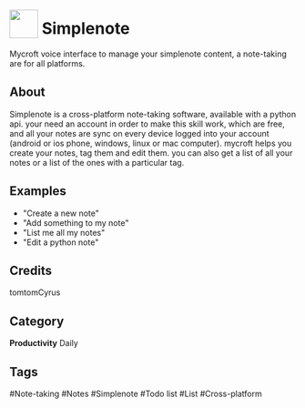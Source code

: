 # <img src="https://raw.githack.com/FortAwesome/Font-Awesome/master/svgs/solid/clipboard-list.svg" card_color="#22A7F0" width="50" height="50" style="vertical-align:bottom"/> Simplenote
Mycroft voice interface to manage your simplenote content, a note-taking are for all platforms.

## About
Simplenote is a cross-platform note-taking software, available with a python api. your need an account in order to make this skill work, which are free, and all your notes are sync on every device logged into your account (android or ios phone, windows, linux or mac computer). mycroft helps you create your notes, tag them and edit them. you can also get a list of all your notes or a list of the ones with a particular tag.

## Examples
* "Create a new note"
* "Add something to my note"
* "List me all my notes"
* "Edit a python note"

## Credits
tomtomCyrus

## Category
**Productivity**
Daily

## Tags
#Note-taking
#Notes
#Simplenote
#Todo list
#List
#Cross-platform

